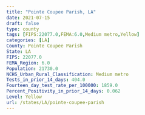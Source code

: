 ```yaml
---
title: "Pointe Coupee Parish, LA"
date: 2021-07-15
draft: false
type: county
tags: [FIPS:22077.0,FEMA:6.0,Medium metro,Yellow]
categories: [LA]
County: Pointe Coupee Parish
State: LA
FIPS: 22077.0
FEMA_Region: 6.0
Population: 21730.0
NCHS_Urban_Rural_Classification: Medium metro
Tests_in_prior_14_days: 404.0
Fourteen_day_test_rate_per_100000: 1859.0
Percent_Positivity_in_prior_14_days: 0.062
Level: Yellow
url: /states/LA/pointe-coupee-parish
---
```



